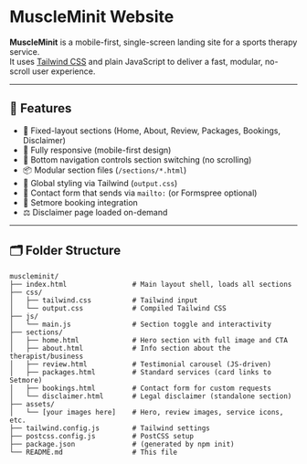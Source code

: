 # MuscleMinit Website

**MuscleMinit** is a mobile-first, single-screen landing site for a sports therapy service.  
It uses [Tailwind CSS](https://tailwindcss.com/) and plain JavaScript to deliver a fast, modular, no-scroll user experience.

---

## 🧱 Features

- 🔘 Fixed-layout sections (Home, About, Review, Packages, Bookings, Disclaimer)
- 📱 Fully responsive (mobile-first design)
- 🧭 Bottom navigation controls section switching (no scrolling)
- 📦 Modular section files (`/sections/*.html`)
- 🎨 Global styling via Tailwind (`output.css`)
- 📨 Contact form that sends via `mailto:` (or Formspree optional)
- 📅 Setmore booking integration
- ⚖️ Disclaimer page loaded on-demand

---

## 🗂 Folder Structure

```
muscleminit/
├── index.html                # Main layout shell, loads all sections
├── css/
│   ├── tailwind.css          # Tailwind input
│   └── output.css            # Compiled Tailwind CSS
├── js/
│   └── main.js               # Section toggle and interactivity
├── sections/
│   ├── home.html             # Hero section with full image and CTA
│   ├── about.html            # Info section about the therapist/business
│   ├── review.html           # Testimonial carousel (JS-driven)
│   ├── packages.html         # Standard services (card links to Setmore)
│   ├── bookings.html         # Contact form for custom requests
│   └── disclaimer.html       # Legal disclaimer (standalone section)
├── assets/
│   └── [your images here]    # Hero, review images, service icons, etc.
├── tailwind.config.js        # Tailwind settings
├── postcss.config.js         # PostCSS setup
├── package.json              # (generated by npm init)
└── README.md                 # This file
```